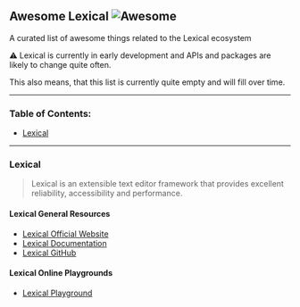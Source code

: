 ## **Awesome Lexical** ![Awesome](https://cdn.rawgit.com/sindresorhus/awesome/d7305f38d29fed78fa85652e3a63e154dd8e8829/media/badge.svg)

A curated list of awesome things related to the Lexical ecosystem

⚠️ Lexical is currently in early development and APIs and packages are likely to change quite often.

This also means, that this list is currently quite empty and will fill over time.

---

### Table of Contents:

- [Lexical](#lexical)

---

### Lexical

> Lexical is an extensible text editor framework that provides excellent reliability, accessibility and performance.

#### Lexical General Resources

- [Lexical Official Website](https://lexical.dev/)
- [Lexical Documentation](https://lexical.dev/docs/intro)
- [Lexical GitHub](https://github.com/facebook/lexical)

#### Lexical Online Playgrounds

- [Lexical Playground](https://playground.lexical.dev/)
